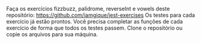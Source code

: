 Faça os exercícios fizzbuzz, palidrome, reverseInt e vowels
deste repositório: https://github.com/iamgique/jest-exercises
Os testes para cada exercício já estão prontos.
Você precisa completar as funções de cada exercício de forma que todos os testes passem.
Clone o repositório ou copie os arquivos para sua máquina.